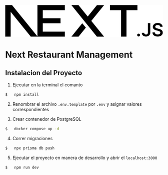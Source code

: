 <img align="center" src="./public/next.svg"/>

# Next Restaurant Management

## Instalacion del Proyecto
1. Ejecutar en la terminal el comanto

```bash
$   npm install
```

2. Renombrar el archivo ```.env.template``` por ```.env``` y asignar valores correspondientes

3. Crear contenedor de PostgreSQL
```bash
$   docker compose up -d
```

4. Correr migraciones
```bash
$   npx prisma db push
```

5. Ejecutar el proyecto en manera de desarrollo y abrir el ```localhost:3000``` 
```bash
$   npm run dev
```
